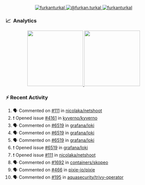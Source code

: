 <p align="center">
  <a href="https://linkedin.com/in/furkanturkal" target="blank">
    <img src="https://img.shields.io/badge/linkedin-%230077B5.svg?&style=for-the-badge&logo=linkedin&logoColor=white" alt="furkanturkal" />
  </a>
  <a href="https://medium.com/@furkan.turkal" target="blank">
    <img src="https://img.shields.io/badge/medium-%2312100E.svg?&style=for-the-badge&logo=medium&logoColor=white" alt="@furkan.turkal" />
  </a>
  <a href="https://twitter.com/furkanturkaI" target="blank">
    <img src="https://img.shields.io/badge/Twitter-1DA1F2?style=for-the-badge&logo=twitter&logoColor=white" alt="furkanturkaI" />
  </a>
</p>

### 📈 &nbsp;Analytics

<p align="center">
  <a href="https://coderstats.net/github/#Dentrax">
    <img height="180em" src="https://github-readme-stats-eight-theta.vercel.app/api?username=Dentrax&show_icons=true&theme=algolia&include_all_commits=true&count_private=true&line_height=26"/>
    <img height="180em" src="https://github-readme-stats-eight-theta.vercel.app/api/top-langs/?username=Dentrax&layout=compact&langs_count=8&theme=algolia&line_height=26"/>
  </a>
</p>

### :zap: Recent Activity

<!--START_SECTION:activity-->
1. 🗣 Commented on [#111](https://github.com/nicolaka/netshoot/issues/111) in [nicolaka/netshoot](https://github.com/nicolaka/netshoot)
2. ❗️ Opened issue [#4161](https://github.com/kyverno/kyverno/issues/4161) in [kyverno/kyverno](https://github.com/kyverno/kyverno)
3. 🗣 Commented on [#6519](https://github.com/grafana/loki/issues/6519) in [grafana/loki](https://github.com/grafana/loki)
4. 🗣 Commented on [#6519](https://github.com/grafana/loki/issues/6519) in [grafana/loki](https://github.com/grafana/loki)
5. 🗣 Commented on [#6519](https://github.com/grafana/loki/issues/6519) in [grafana/loki](https://github.com/grafana/loki)
6. ❗️ Opened issue [#6519](https://github.com/grafana/loki/issues/6519) in [grafana/loki](https://github.com/grafana/loki)
7. ❗️ Opened issue [#111](https://github.com/nicolaka/netshoot/issues/111) in [nicolaka/netshoot](https://github.com/nicolaka/netshoot)
8. 🗣 Commented on [#1692](https://github.com/containers/skopeo/issues/1692) in [containers/skopeo](https://github.com/containers/skopeo)
9. 🗣 Commented on [#466](https://github.com/pixie-io/pixie/issues/466) in [pixie-io/pixie](https://github.com/pixie-io/pixie)
10. 🗣 Commented on [#195](https://github.com/aquasecurity/trivy-operator/issues/195) in [aquasecurity/trivy-operator](https://github.com/aquasecurity/trivy-operator)
<!--END_SECTION:activity-->
